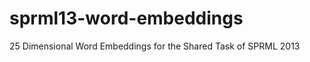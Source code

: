 sprml13-word-embeddings
=======================

25 Dimensional Word Embeddings for the Shared Task of SPRML 2013
